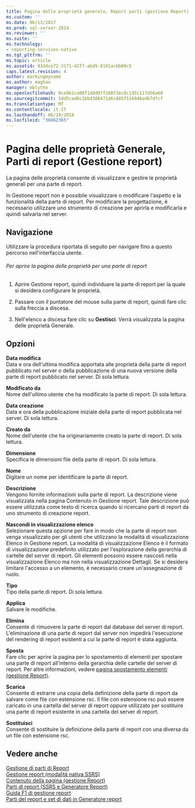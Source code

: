 ```yaml
---
title: Pagina delle proprietà generale, Report parti (gestione Report) | Documenti Microsoft
ms.custom: ''
ms.date: 06/13/2017
ms.prod: sql-server-2014
ms.reviewer: ''
ms.suite: ''
ms.technology:
- reporting-services-native
ms.tgt_pltfrm: ''
ms.topic: article
ms.assetid: 93ddce72-31f1-42f7-abd5-8191acbb00c5
caps.latest.revision: 4
author: markingmyname
ms.author: maghan
manager: mblythe
ms.openlocfilehash: 0ce0b1ca08f1d0d97f268f3ec8c145c117d56a60
ms.sourcegitcommit: 5dd5cad0c1bbd308471d6c885f516948ad67dfcf
ms.translationtype: MT
ms.contentlocale: it-IT
ms.lasthandoff: 06/19/2018
ms.locfileid: "36062365"
---
```

# <a name="general-properties-page-report-parts-report-manager"></a>Pagina delle proprietà Generale, Parti di report (Gestione report)
  La pagina delle proprietà consente di visualizzare e gestire le proprietà generali per una parte di report.  
  
 In Gestione report non è possibile visualizzare o modificare l'aspetto e la funzionalità della parte di report. Per modificare la progettazione, è necessario utilizzare uno strumento di creazione per aprirla e modificarla e quindi salvarla nel server.  
  
## <a name="navigation"></a>Navigazione  
 Utilizzare la procedura riportata di seguito per navigare fino a questo percorso nell'interfaccia utente.  
  
###### <a name="to-open-the-properties-page-for-a-report-part"></a>Per aprire la pagina delle proprietà per una parte di report  
  
1.  Aprire Gestione report, quindi individuare la parte di report per la quale si desidera configurare le proprietà.  
  
2.  Passare con il puntatore del mouse sulla parte di report, quindi fare clic sulla freccia a discesa.  
  
3.  Nell'elenco a discesa fare clic su **Gestisci**. Verrà visualizzata la pagina delle proprietà Generale.  
  
## <a name="options"></a>Opzioni  
 **Data modifica**  
 Data e ora dell'ultima modifica apportata alle proprietà della parte di report pubblicato nel server o della pubblicazione di una nuova versione della parte di report pubblicato nel server. Di sola lettura.  
  
 **Modificato da**  
 Nome dell'ultimo utente che ha modificato la parte di report. Di sola lettura.  
  
 **Data creazione**  
 Data e ora della pubblicazione iniziale della parte di report pubblicata nel server. Di sola lettura.  
  
 **Creato da**  
 Nome dell'utente che ha originariamente creato la parte di report. Di sola lettura.  
  
 **Dimensione**  
 Specifica le dimensioni file della parte di report. Di sola lettura.  
  
 **Nome**  
 Digitare un nome per identificare la parte di report.  
  
 **Descrizione**  
 Vengono fornite informazioni sulla parte di report. La descrizione viene visualizzata nella pagina Contenuto in Gestione report. Tale descrizione può essere utilizzata come testo di ricerca quando si ricercano parti di report da uno strumento di creazione report.  
  
 **Nascondi in visualizzazione elenco**  
 Selezionare questa opzione per fare in modo che la parte di report non venga visualizzato per gli utenti che utilizzano la modalità di visualizzazione Elenco in Gestione report. La modalità di visualizzazione Elenco è il formato di visualizzazione predefinito utilizzato per l'esplorazione della gerarchia di cartelle del server di report. Gli elementi possono essere nascosti nella visualizzazione Elenco ma non nella visualizzazione Dettagli. Se si desidera limitare l'accesso a un elemento, è necessario creare un'assegnazione di ruolo.  
  
 **Tipo**  
 Tipo della parte di report. Di sola lettura.  
  
 **Applica**  
 Salvare le modifiche.  
  
 **Elimina**  
 Consente di rimuovere la parte di report dal database del server di report. L'eliminazione di una parte di report dal server non impedirà l'esecuzione del rendering di report esistenti a cui la parte di report è stata aggiunta.  
  
 **Sposta**  
 Fare clic per aprire la pagina per lo spostamento di elementi per spostare una parte di report all'interno della gerarchia delle cartelle del server di report. Per altre informazioni, vedere [pagina spostamento elementi &#40;gestione Report&#41;](../../2014/reporting-services/move-items-page-report-manager.md).  
  
 **Scarica**  
 Consente di estrarre una copia della definizione della parte di report da salvare come file con estensione rsc. Il file con estensione rsc può essere caricato in una cartella del server di report oppure utilizzato per sostituire una parte di report esistente in una cartella del server di report.  
  
 **Sostituisci**  
 Consente di sostituire la definizione della parte di report con una diversa da un file con estensione rsc.  
  
## <a name="see-also"></a>Vedere anche  
 [Gestione di parti di Report](report-design/managing-report-parts.md)   
 [Gestione report &#40;modalità nativa SSRS&#41;](../../2014/reporting-services/report-manager-ssrs-native-mode.md)   
 [Contenuto della pagina &#40;gestione Report&#41;](../../2014/reporting-services/contents-page-report-manager.md)   
 [Parti di report &#40;SSRS e Generatore Report&#41;](report-parts-report-builder-and-ssrs.md)   
 [Guida F1 di gestione report](../../2014/reporting-services/report-manager-f1-help.md)   
 [Parti del report e set di dati in Generatore report](report-data/report-parts-and-datasets-in-report-builder.md)  
  
  